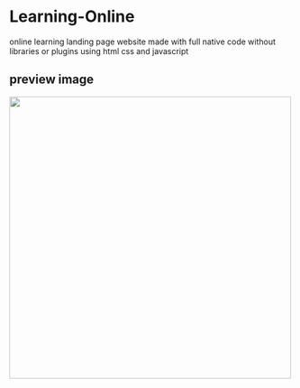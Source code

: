 # Learning-Online
online learning landing page website made with full native code without libraries or plugins using html css and javascript
## preview image
<img width="500" src="https://github.com/AlamAbdillah/Learning-Online/assets/115331322/425da7a3-fd95-4d4a-9c8e-1cf51e6edd99)" />

